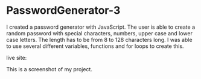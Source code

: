 # PasswordGenerator-3


I created a password generator with JavaScript. The user is able to create a random password with special characters, numbers, upper case and lower case letters. The length has to be from 8 to 128 characters long. I was able to use several different variables, functions and for loops to create this. 

live site: 

This is a screenshot of my project. 

